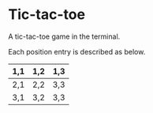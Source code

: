 # Tic-tac-toe

A tic-tac-toe game in the terminal.

Each position entry is described as
below.

| 1,1 | 1,2 | 1,3 |
|-----|-----|-----|
| 2,1 | 2,2 | 3,3 |
| 3,1 | 3,2 | 3,3 |
